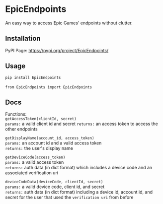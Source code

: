 # EpicEndpoints
An easy way to access Epic Games' endpoints without clutter.

## Installation
PyPI Page: https://pypi.org/project/EpicEndpoints/

## Usage
`pip install EpicEndpoints` <br>
<br>
`from EpicEndpoints import EpicEndpoints`

## Docs

Functions: <br>
`getAccessToken(clientId, secret)`<br>
`params:` a valid client id and secret
`returns:` an access token to access the other endpoints

`getDisplayName(account_id, access_token)`<br>
`params:` an account id and a valid access token<br>
`returns:` the user's display name<br>

`getDeviceCode(access_token)`<br>
`params:` a valid access token<br>
`returns:` auth data (in dict format) which includes a device code and an associated verification uri<br>

`deviceCodeData(deviceCode, clientId, secret)`<br>
`params:` a valid device code, client id, and secret<br>
`returns:` auth data (in dict format) including a device id, account id, and secret for the user that used the `verification uri` from before
